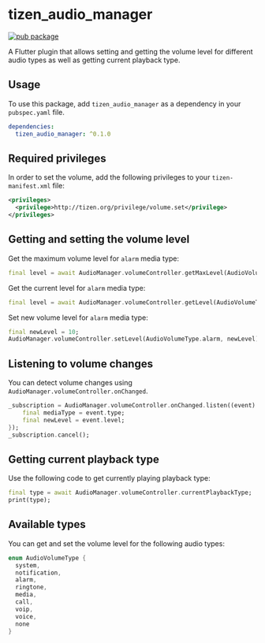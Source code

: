 # tizen_audio_manager

[![pub package](https://img.shields.io/pub/v/tizen_audio_manager.svg)](https://pub.dev/packages/tizen_audio_manager)

A Flutter plugin that allows setting and getting the volume level for different audio types as well as getting current playback type.

## Usage

To use this package, add `tizen_audio_manager` as a dependency in your `pubspec.yaml` file.

```yaml
dependencies:
  tizen_audio_manager: ^0.1.0
```

## Required privileges

In order to set the volume, add the following privileges to your `tizen-manifest.xml` file:

```xml
<privileges>
  <privilege>http://tizen.org/privilege/volume.set</privilege>
</privileges>
```

## Getting and setting the volume level

Get the maximum volume level for `alarm` media type:

```dart
final level = await AudioManager.volumeController.getMaxLevel(AudioVolumeType.alarm);
```

Get the current level for `alarm` media type:

```dart
final level = await AudioManager.volumeController.getLevel(AudioVolumeType.alarm);
```

Set new volume level for `alarm` media type:

```dart
final newLevel = 10;
AudioManager.volumeController.setLevel(AudioVolumeType.alarm, newLevel);
```

## Listening to volume changes

You can detect volume changes using `AudioManager.volumeController.onChanged`.

```dart
_subscription = AudioManager.volumeController.onChanged.listen((event) {
    final mediaType = event.type;
    final newLevel = event.level;
});
_subscription.cancel();
```

## Getting current playback type

Use the following code to get currently playing playback type:

```dart
final type = await AudioManager.volumeController.currentPlaybackType;
print(type);
```

## Available types

You can get and set the volume level for the following audio types:

```dart
enum AudioVolumeType {
  system,
  notification,
  alarm,
  ringtone,
  media,
  call,
  voip,
  voice,
  none
}
```
